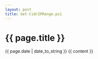 ```yaml
---
layout: post
title: Get-CidrIPRange.ps1
---
```


<div class="post">
  <h1 class="post-title">{{ page.title }}</h1>
  <span class="post-date">{{ page.date | date_to_string }}</span>
  {{ content }}
</div>

<script src="http://gist-it.appspot.com/github.com/BanterBoy/scripts-blog/blob/master/PowerShell/CmdLets/Get-CidrIPRange.ps1"></script>

